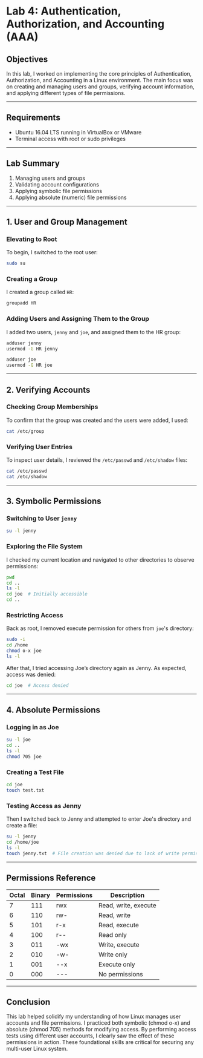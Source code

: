 # Lab 4: Authentication, Authorization, and Accounting (AAA)

## Objectives

In this lab, I worked on implementing the core principles of Authentication, Authorization, and Accounting in a Linux environment. The main focus was on creating and managing users and groups, verifying account information, and applying different types of file permissions.

---

## Requirements

- Ubuntu 16.04 LTS running in VirtualBox or VMware
- Terminal access with root or sudo privileges

---

## Lab Summary

1. Managing users and groups  
2. Validating account configurations  
3. Applying symbolic file permissions  
4. Applying absolute (numeric) file permissions

---

## 1. User and Group Management

### Elevating to Root

To begin, I switched to the root user:

```bash
sudo su
```

### Creating a Group

I created a group called `HR`:

```bash
groupadd HR
```

### Adding Users and Assigning Them to the Group

I added two users, `jenny` and `joe`, and assigned them to the HR group:

```bash
adduser jenny
usermod -G HR jenny

adduser joe
usermod -G HR joe
```

---

## 2. Verifying Accounts

### Checking Group Memberships

To confirm that the group was created and the users were added, I used:

```bash
cat /etc/group
```

### Verifying User Entries

To inspect user details, I reviewed the `/etc/passwd` and `/etc/shadow` files:

```bash
cat /etc/passwd
cat /etc/shadow
```

---

## 3. Symbolic Permissions

### Switching to User `jenny`

```bash
su -l jenny
```

### Exploring the File System

I checked my current location and navigated to other directories to observe permissions:

```bash
pwd
cd ..
ls -l
cd joe  # Initially accessible
cd ..
```

### Restricting Access

Back as root, I removed execute permission for others from `joe`'s directory:

```bash
sudo -i
cd /home
chmod o-x joe
ls -l
```

After that, I tried accessing Joe’s directory again as Jenny. As expected, access was denied:

```bash
cd joe  # Access denied
```

---

## 4. Absolute Permissions

### Logging in as Joe

```bash
su -l joe
cd ..
ls -l
chmod 705 joe
```

### Creating a Test File

```bash
cd joe
touch test.txt
```

### Testing Access as Jenny

Then I switched back to Jenny and attempted to enter Joe's directory and create a file:

```bash
su -l jenny
cd /home/joe
ls -l
touch jenny.txt  # File creation was denied due to lack of write permissions
```

---

## Permissions Reference

| Octal | Binary | Permissions | Description            |
|-------|--------|-------------|------------------------|
| 7     | 111    | rwx         | Read, write, execute   |
| 6     | 110    | rw-         | Read, write            |
| 5     | 101    | r-x         | Read, execute          |
| 4     | 100    | r--         | Read only              |
| 3     | 011    | -wx         | Write, execute         |
| 2     | 010    | -w-         | Write only             |
| 1     | 001    | --x         | Execute only           |
| 0     | 000    | ---         | No permissions         |

---

## Conclusion

This lab helped solidify my understanding of how Linux manages user accounts and file permissions. I practiced both symbolic (chmod o-x) and absolute (chmod 705) methods for modifying access. By performing access tests using different user accounts, I clearly saw the effect of these permissions in action. These foundational skills are critical for securing any multi-user Linux system.
